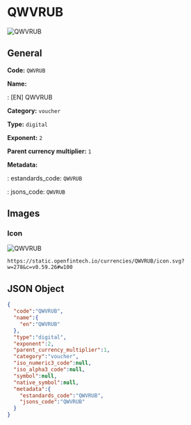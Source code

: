 
# QWVRUB 
![QWVRUB](https://static.openfintech.io/currencies/QWVRUB/icon.svg?w=278&c=v0.59.26#w100)  

## General 
 
**Code:** `QWVRUB` 
 
**Name:** 
 
:	[EN] QWVRUB 
 
**Category:** `voucher` 
 
**Type:** `digital` 
 
**Exponent:** `2` 
 
**Parent currency multiplier:** `1` 
 
**Metadata:** 
 
:	estandards_code: `QWVRUB` 
 
:	jsons_code: `QWVRUB` 
 

## Images 

### Icon 
 
![QWVRUB](https://static.openfintech.io/currencies/QWVRUB/icon.svg?w=278&c=v0.59.26#w100)  

```
https://static.openfintech.io/currencies/QWVRUB/icon.svg?w=278&c=v0.59.26#w100
```  

## JSON Object 

```json
{
  "code":"QWVRUB",
  "name":{
    "en":"QWVRUB"
  },
  "type":"digital",
  "exponent":2,
  "parent_currency_multiplier":1,
  "category":"voucher",
  "iso_numeric3_code":null,
  "iso_alpha3_code":null,
  "symbol":null,
  "native_symbol":null,
  "metadata":{
    "estandards_code":"QWVRUB",
    "jsons_code":"QWVRUB"
  }
}
```  
